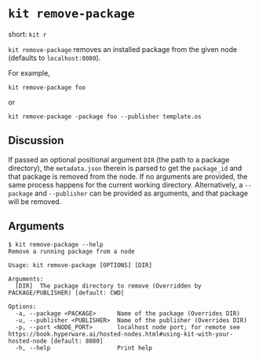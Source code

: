 # `kit remove-package`

short: `kit r`

`kit remove-package` removes an installed package from the given node (defaults to `localhost:8080`).

For example,
```
kit remove-package foo
```

or

```
kit remove-package -package foo --publisher template.os
```

## Discussion

If passed an optional positional argument `DIR` (the path to a package directory), the `metadata.json` therein is parsed to get the `package_id` and that package is removed from the node.
If no arguments are provided, the same process happens for the current working directory.
Alternatively, a `--package` and `--publisher` can be provided as arguments, and that package will be removed.

## Arguments

```
$ kit remove-package --help
Remove a running package from a node

Usage: kit remove-package [OPTIONS] [DIR]

Arguments:
  [DIR]  The package directory to remove (Overridden by PACKAGE/PUBLISHER) [default: CWD]

Options:
  -a, --package <PACKAGE>      Name of the package (Overrides DIR)
  -u, --publisher <PUBLISHER>  Name of the publisher (Overrides DIR)
  -p, --port <NODE_PORT>       localhost node port; for remote see https://book.hyperware.ai/hosted-nodes.html#using-kit-with-your-hosted-node [default: 8080]
  -h, --help                   Print help
```
